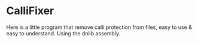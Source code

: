 # CalliFixer

Here is a little program that remove calli protection from files, easy to use & easy to understand.
Using the dnlib assembly.
